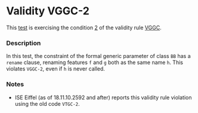 # Validity VGGC-2

This [test](.) is exercising the condition [2](../Readme.md) of the validity rule [VGGC](../../vggc/Readme.md).

### Description

In this test, the constraint of the formal generic parameter of class `BB` has a `rename` clause, renaming features `f` and `g` both as the same name `h`. This violates `VGGC-2`, even if `h` is never called.

### Notes

* ISE Eiffel (as of 18.11.10.2592 and after) reports this validity rule violation using the old code `VTGC-2`.
